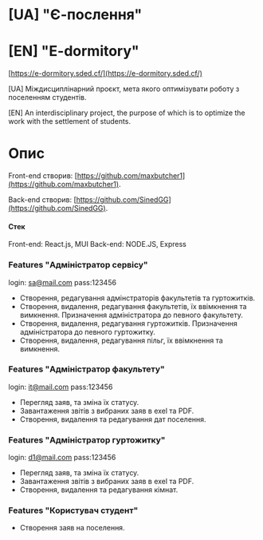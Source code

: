# [UA] "Є-послення"
# [EN] "E-dormitory"

[https://e-dormitory.sded.cf/](https://e-dormitory.sded.cf/)


[UA]
Міждисциплінарний проєкт, мета якого оптимізувати роботу з поселенням студентів.

[EN]
An interdisciplinary project, the purpose of which is to optimize the work with the settlement of students.

# Опис
Front-end створив: [https://github.com/maxbutcher1](https://github.com/maxbutcher1).

Back-end створив: [https://github.com/SinedGG](https://github.com/SinedGG). 
#### Стек
Front-end: React.js, MUI
Back-end: NODE.JS, Express 
### Features "Адміністратор сервісу"
login: sa@mail.com
pass:123456
- Створення, редагування адмінстраторів факультетів та гуртожитків.
- Створення, видалення, редагування факультетів, їх ввімкнення та вимкнення. Призначення адміністратора до певного факультету.
- Створення, видалення, редагування гуртожитків. Призначення адміністратора до певного гуртожитку.
- Створення, видалення, редагування пільг, їх ввімкнення та вимкнення.

### Features "Адміністратор факультету"
login: it@mail.com
pass:123456
- Перегляд заяв, та зміна їх статусу.
- Завантаження звітів з вибраних заяв в exel та PDF.
- Створення, видалення та редагування дат поселення.

### Features "Адміністратор гуртожитку"
login: d1@mail.com
pass:123456
- Перегляд заяв, та зміна їх статусу.
- Завантаження звітів з вибраних заяв в exel та PDF.
- Створення, видалення та редагування кімнат.

### Features "Користувач студент"
- Створення заяв на поселення.








